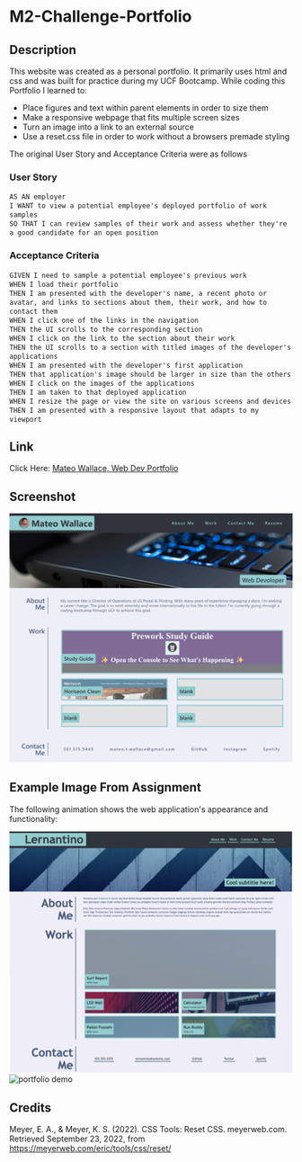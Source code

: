 # M2-Challenge-Portfolio

## Description

This website was created as a personal portfolio. It primarily uses html and css and was built for practice during my UCF Bootcamp. 
While coding this Portfolio I learned to:

- Place figures and text within parent elements in order to size them
- Make a responsive webpage that fits multiple screen sizes
- Turn an image into a link to an external source
- Use a reset.css file in order to work without a browsers premade styling

The original User Story and Acceptance Criteria were as follows

### User Story

```
AS AN employer
I WANT to view a potential employee's deployed portfolio of work samples
SO THAT I can review samples of their work and assess whether they're a good candidate for an open position
```

### Acceptance Criteria

```
GIVEN I need to sample a potential employee's previous work
WHEN I load their portfolio
THEN I am presented with the developer's name, a recent photo or avatar, and links to sections about them, their work, and how to contact them
WHEN I click one of the links in the navigation
THEN the UI scrolls to the corresponding section
WHEN I click on the link to the section about their work
THEN the UI scrolls to a section with titled images of the developer's applications
WHEN I am presented with the developer's first application
THEN that application's image should be larger in size than the others
WHEN I click on the images of the applications
THEN I am taken to that deployed application
WHEN I resize the page or view the site on various screens and devices
THEN I am presented with a responsive layout that adapts to my viewport
```

## Link

Click Here: [Mateo Wallace, Web Dev Portfolio](https://mateo-wallace.github.io/M2-Challenge-Portfolio/)

## Screenshot

![deployed png](assets/readme/deployed.png)

## Example Image From Assignment

The following animation shows the web application's appearance and functionality:

![portfolio png](./assets/readme/mod-2-portfolio-example.png)
![portfolio demo](./assets/readme/02-advanced-css-homework-demo.gif)

## Credits

Meyer, E. A., &amp; Meyer, K. S. (2022). CSS Tools: Reset CSS. meyerweb.com. Retrieved September 23, 2022, from 
     https://meyerweb.com/eric/tools/css/reset/ 
